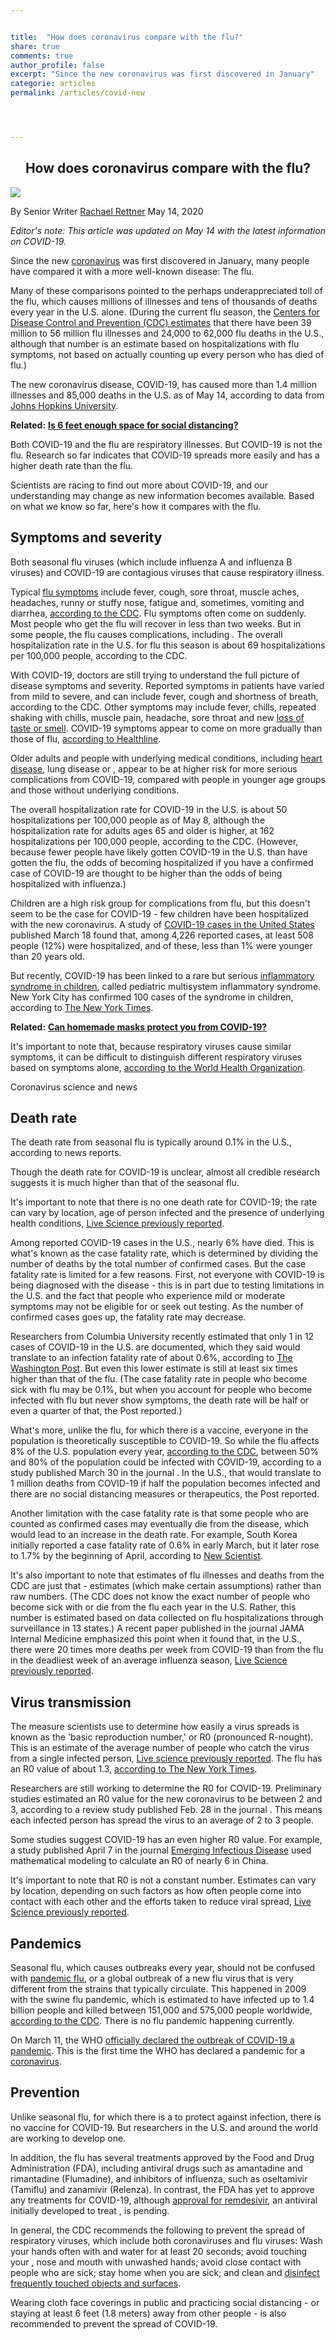 ```yaml
---


title:  "How does coronavirus compare with the flu?"
share: true
comments: true
author_profile: false
excerpt: "Since the new coronavirus was first discovered in January"
categorie: articles
permalink: /articles/covid-new




---
```





<h2 align=center>How does coronavirus compare with the flu? </h2>

![](https://cdn.mos.cms.futurecdn.net/6u5vVepaitefgKnzAaX2G7-320-80.jpg)

By Senior Writer [Rachael Rettner](https://www.livescience.com/author/rachael-rettner)
May 14, 2020

_Editor's note: This article was updated on May 14 with the latest information on COVID-19\._

Since the new [coronavirus](https://www.livescience.com/what-are-coronaviruses.html) was first discovered in January, many people have compared it with a more well-known disease: The flu.

Many of these comparisons pointed to the perhaps underappreciated toll of the flu, which causes millions of illnesses and tens of thousands of deaths every year in the U.S. alone. (During the current flu season, the [Centers for Disease Control and Prevention (CDC) estimates](https://www.cdc.gov/flu/about/burden/preliminary-in-season-estimates.htm) that there have been 39 million to 56 million flu illnesses and 24,000 to 62,000 flu deaths in the U.S., although that number is an estimate based on hospitalizations with flu symptoms, not based on actually counting up every person who has died of flu.)

The new coronavirus disease, COVID-19, has caused more than 1.4 million illnesses and 85,000 deaths in the U.S. as of May 14, according to data from [Johns Hopkins University](https://coronavirus.jhu.edu/map.html).

**Related:** [<u>**Is 6 feet enough space for social distancing?**</u>](https://www.livescience.com/coronavirus-six-feet-enough-social-distancing.html)

Both COVID-19 and the flu are respiratory illnesses. But COVID-19 is not the flu. Research so far indicates that COVID-19 spreads more easily and has a higher death rate than the flu.

Scientists are racing to find out more about COVID-19, and our understanding may change as new information becomes available. Based on what we know so far, here's how it compares with the flu.

## Symptoms and severity

Both seasonal flu viruses (which include influenza A and influenza B viruses) and COVID-19 are contagious viruses that cause respiratory illness.

Typical [<u>flu symptoms</u>](https://www.livescience.com/54509-flu-influenza.html) include fever, cough, sore throat, muscle aches, headaches, runny or stuffy nose, fatigue and, sometimes, vomiting and diarrhea, [<u>according to the CDC</u>](https://www.cdc.gov/flu/symptoms/symptoms.htm). Flu symptoms often come on suddenly. Most people who get the flu will recover in less than two weeks. But in some people, the flu causes complications, including . The overall hospitalization rate in the U.S. for flu this season is about 69 hospitalizations per 100,000 people, according to the CDC.

With COVID-19, doctors are still trying to understand the full picture of disease symptoms and severity. Reported symptoms in patients have varied from mild to severe, and can include fever, cough and shortness of breath, according to the CDC. Other symptoms may include fever, chills, repeated shaking with chills, muscle pain, headache, sore throat and new [<u>loss of taste or smell</u>](https://www.livescience.com/covid-19-symptoms-loss-smell-taste.html). COVID-19 symptoms appear to come on more gradually than those of flu, [<u>according to Healthline</u>](https://www.healthline.com/health/coronavirus-symptoms#vs-flu-symptoms).

Older adults and people with underlying medical conditions, including [<u>heart disease</u>](https://www.livescience.com/34733-heart-disease-high-cholesterol-heart-surgery.html), lung disease or , appear to be at higher risk for more serious complications from COVID-19, compared with people in younger age groups and those without underlying conditions.

The overall hospitalization rate for COVID-19 in the U.S. is about 50 hospitalizations per 100,000 people as of May 8, although the hospitalization rate for adults ages 65 and older is higher, at 162 hospitalizations per 100,000 people, according to the CDC. (However, because fewer people have likely gotten COVID-19 in the U.S. than have gotten the flu, the odds of becoming hospitalized if you have a confirmed case of COVID-19 are thought to be higher than the odds of being hospitalized with influenza.)

Children are a high risk group for complications from flu, but this doesn't seem to be the case for COVID-19 - few children have been hospitalized with the new coronavirus. A study of [<u>COVID-19 cases in the United States</u>](https://www.cdc.gov/mmwr/volumes/69/wr/mm6912e2.htm?s_cid=mm6912e2_w) published March 18 found that, among 4,226 reported cases, at least 508 people (12%) were hospitalized, and of these, less than 1% were younger than 20 years old.

But recently, COVID-19 has been linked to a rare but serious [inflammatory syndrome in children](https://www.livescience.com/covid-19-and-kawasaki-disease-children.html), called pediatric multisystem inflammatory syndrome. New York City has confirmed 100 cases of the syndrome in children, according to [The New York Times](https://www.nytimes.com/2020/05/14/nyregion/coronavirus-new-york-update.html).

**Related:** [<u>**Can homemade masks protect you from COVID-19?**</u>](https://www.livescience.com/cloth-masks-coronavirus.html)

It's important to note that, because respiratory viruses cause similar symptoms, it can be difficult to distinguish different respiratory viruses based on symptoms alone, [<u>according to the World Health Organization</u>](https://www.who.int/news-room/q-a-detail/q-a-coronaviruses).

Coronavirus science and news

## Death rate

The death rate from seasonal flu is typically around 0.1% in the U.S., according to news reports.

Though the death rate for COVID-19 is unclear, almost all credible research suggests it is much higher than that of the seasonal flu.

It's important to note that there is no one death rate for COVID-19; the rate can vary by location, age of person infected and the presence of underlying health conditions, [<u>Live Science previously reported</u>](https://www.livescience.com/is-coronavirus-deadly.html).

Among reported COVID-19 cases in the U.S., nearly 6% have died. This is what's known as the case fatality rate, which is determined by dividing the number of deaths by the total number of confirmed cases. But the case fatality rate is limited for a few reasons. First, not everyone with COVID-19 is being diagnosed with the disease - this is in part due to testing limitations in the U.S. and the fact that people who experience mild or moderate symptoms may not be eligible for or seek out testing. As the number of confirmed cases goes up, the fatality rate may decrease.

Researchers from Columbia University recently estimated that only 1 in 12 cases of COVID-19 in the U.S. are documented, which they said would translate to an infection fatality rate of about 0.6%, according to [<u>The Washington Post</u>](https://www.washingtonpost.com/health/antibody-tests-support-whats-been-obvious-covid-19-is-much-more-lethal-than-flu/2020/04/28/2fc215d8-87f7-11ea-ac8a-fe9b8088e101_story.html). But even this lower estimate is still at least six times higher than that of the flu. (The case fatality rate in people who become sick with flu may be 0.1%, but when you account for people who become infected with flu but never show symptoms, the death rate will be half or even a quarter of that, the Post reported.)

What's more, unlike the flu, for which there is a vaccine, everyone in the population is theoretically susceptible to COVID-19\. So while the flu affects 8% of the U.S. population every year, [<u>according to the CDC</u>](https://www.cdc.gov/flu/about/keyfacts.htm), between 50% and 80% of the population could be infected with COVID-19, according to a study published March 30 in the journal . In the U.S., that would translate to 1 million deaths from COVID-19 if half the population becomes infected and there are no social distancing measures or therapeutics, the Post reported.

Another limitation with the case fatality rate is that some people who are counted as confirmed cases may eventually die from the disease, which would lead to an increase in the death rate. For example, South Korea initially reported a case fatality rate of 0.6% in early March, but it later rose to 1.7% by the beginning of April, according to [<u>New Scientist</u>](https://www.newscientist.com/article/2239497-why-we-still-dont-know-what-the-death-rate-is-for-covid-19/).

It's also important to note that estimates of flu illnesses and deaths from the CDC are just that - estimates (which make certain assumptions) rather than raw numbers. (The CDC does not know the exact number of people who become sick with or die from the flu each year in the U.S. Rather, this number is estimated based on data collected on flu hospitalizations through surveillance in 13 states.) A recent paper published in the journal JAMA Internal Medicine emphasized this point when it found that, in the U.S., there were 20 times more deaths per week from COVID-19 than from the flu in the deadliest week of an average influenza season, [Live Science previously reported](https://www.livescience.com/covid-19-deaths-vs-flu-deaths.html).

## Virus transmission

The measure scientists use to determine how easily a virus spreads is known as the 'basic reproduction number,' or R0 (pronounced R-nought). This is an estimate of the average number of people who catch the virus from a single infected person, [Live science previously reported](https://www.livescience.com/how-far-will-coronavirus-spread.html). The flu has an R0 value of about 1.3, [<u>according to The New York Times</u>](https://www.nytimes.com/interactive/2020/world/asia/china-coronavirus-contain.html).

Researchers are still working to determine the R0 for COVID-19\. Preliminary studies estimated an R0 value for the new coronavirus to be between 2 and 3, according to a review study published Feb. 28 in the journal . This means each infected person has spread the virus to an average of 2 to 3 people.

Some studies suggest COVID-19 has an even higher R0 value. For example, a study published April 7 in the journal [<u>Emerging Infectious Disease</u>](https://wwwnc.cdc.gov/eid/article/26/7/20-0282_article?deliveryName=USCDC_333-DM25287) used mathematical modeling to calculate an R0 of nearly 6 in China.

It's important to note that R0 is not a constant number. Estimates can vary by location, depending on such factors as how often people come into contact with each other and the efforts taken to reduce viral spread, [<u>Live Science previously reported</u>](https://www.livescience.com/how-far-will-coronavirus-spread.html).

## Pandemics

Seasonal flu, which causes outbreaks every year, should not be confused with [<u>pandemic flu</u>](https://www.livescience.com/64992-how-flu-becomes-pandemic.html), or a global outbreak of a new flu virus that is very different from the strains that typically circulate. This happened in 2009 with the swine flu pandemic, which is estimated to have infected up to 1.4 billion people and killed between 151,000 and 575,000 people worldwide, [<u>according to the CDC</u>](https://www.cdc.gov/flu/pandemic-resources/2009-h1n1-pandemic.html). There is no flu pandemic happening currently.

On March 11, the WHO [officially declared the outbreak of COVID-19 a pandemic](https://www.livescience.com/coronavirus-pandemic-who.html). This is the first time the WHO has declared a pandemic for a [coronavirus](https://www.livescience.com/what-are-coronaviruses.html).

## Prevention

Unlike seasonal flu, for which there is a to protect against infection, there is no vaccine for COVID-19\. But researchers in the U.S. and around the world are working to develop one.

In addition, the flu has several treatments approved by the Food and Drug Administration (FDA), including antiviral drugs such as amantadine and rimantadine (Flumadine), and inhibitors of influenza, such as oseltamivir (Tamiflu) and zanamivir (Relenza). In contrast, the FDA has yet to approve any treatments for COVID-19, although [<u>approval for remdesivir</u>](https://www.livescience.com/remdesivir-will-be-new-standard-of-care.html), an antiviral initially developed to treat , is pending.

In general, the CDC recommends the following to prevent the spread of respiratory viruses, which include both coronaviruses and flu viruses: Wash your hands often with and water for at least 20 seconds; avoid touching your , nose and mouth with unwashed hands; avoid close contact with people who are sick; stay home when you are sick; and clean and [<u>disinfect frequently touched objects and surfaces</u>](https://www.livescience.com/how-long-coronavirus-last-surfaces.html).

Wearing cloth face coverings in public and practicing social distancing - or staying at least 6 feet (1.8 meters) away from other people - is also recommended to prevent the spread of COVID-19.
